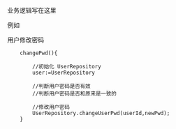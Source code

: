 业务逻辑写在这里

例如 

用户修改密码

        changePwd(){
            
            //初始化 UserRepository
            user:=UserRepository
            
            //判断用户密码是否有效
            //判断用户密码是否和原来是一致的
            
            //修改用户密码
            UserRepository.changeUserPwd(userId,newPwd); 
        }